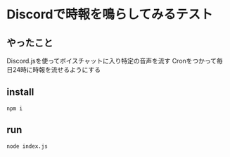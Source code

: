 # Discordで時報を鳴らしてみるテスト

## やったこと

Discord.jsを使ってボイスチャットに入り特定の音声を流す
Cronをつかって毎日24時に時報を流せるようにする

## install

`npm i`

## run

`node index.js`
